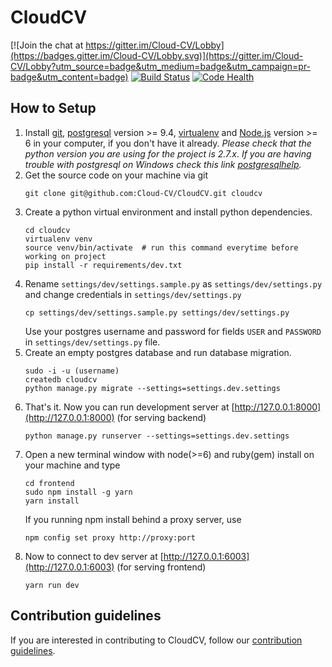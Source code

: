 # CloudCV

[![Join the chat at https://gitter.im/Cloud-CV/Lobby](https://badges.gitter.im/Cloud-CV/Lobby.svg)](https://gitter.im/Cloud-CV/Lobby?utm_source=badge&utm_medium=badge&utm_campaign=pr-badge&utm_content=badge)       [![Build Status](https://travis-ci.org/Cloud-CV/CloudCV.svg?branch=master)](https://travis-ci.org/Cloud-CV/CloudCV)    [![Code Health](https://landscape.io/github/Cloud-CV/CloudCV/master/landscape.svg?style=flat)](https://landscape.io/github/Cloud-CV/CloudCV/master)

## How to Setup

1. Install [git](https://git-scm.com/downloads), [postgresql](https://www.postgresql.org/download/) version >= 9.4, [virtualenv](https://virtualenv.pypa.io/) and [Node.js](https://www.digitalocean.com/community/tutorials/how-to-install-node-js-with-nvm-node-version-manager-on-a-vps) version >= 6 in your computer, if you don't have it already.
*Please check that the python version you are using for the project is 2.7.x*.
*If you are having trouble with postgresql on Windows check this link [postgresqlhelp](http://bobbyong.com/blog/installing-postgresql-on-windoes/).*
2. Get the source code on your machine via git
    ```
    git clone git@github.com:Cloud-CV/CloudCV.git cloudcv
    ```
3. Create a python virtual environment and install python dependencies.
    ```
    cd cloudcv
    virtualenv venv
    source venv/bin/activate  # run this command everytime before working on project
    pip install -r requirements/dev.txt
    ```
4. Rename `settings/dev/settings.sample.py` as `settings/dev/settings.py` and change credentials in `settings/dev/settings.py`
    ```
    cp settings/dev/settings.sample.py settings/dev/settings.py
    ```
    Use your postgres username and password for fields `USER` and `PASSWORD` in `settings/dev/settings.py` file.
5. Create an empty postgres database and run database migration.
    ```
    sudo -i -u (username)
    createdb cloudcv
    python manage.py migrate --settings=settings.dev.settings
    ```
6. That's it. Now you can run development server at [http://127.0.0.1:8000](http://127.0.0.1:8000) (for serving backend)
    ```
    python manage.py runserver --settings=settings.dev.settings
    ```
7. Open a new terminal window with node(>=6) and ruby(gem) install on your machine and type
    ```
    cd frontend
    sudo npm install -g yarn
    yarn install
    ```
    If you running npm install behind a proxy server, use
    ```
    npm config set proxy http://proxy:port
    ```
8. Now to connect to dev server at [http://127.0.0.1:6003](http://127.0.0.1:6003) (for serving frontend)
    ```
    yarn run dev
    ```
## Contribution guidelines

If you are interested in contributing to CloudCV, follow our [contribution guidelines](https://github.com/Cloud-CV/CloudCV/blob/master/.github/CONTRIBUTING.md).
